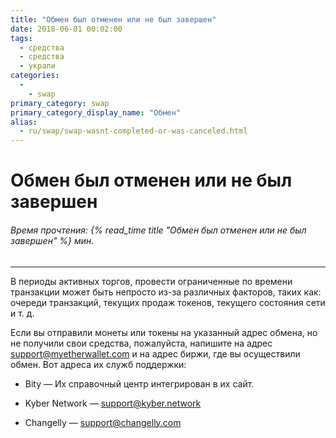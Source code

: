 ```yaml
---
title: "Обмен был отменен или не был завершен"
date: 2018-06-01 00:02:00
tags:
  - средства
  - средства
  - украли
categories:
  - 
    - swap
primary_category: swap
primary_category_display_name: "Обмен"
alias:
  - ru/swap/swap-wasnt-completed-or-was-canceled.html
---
```


# __Обмен был отменен или не был завершен__
###### Время прочтения: {% read_time title "Обмен был отменен или не был завершен" %} мин.
***

В периоды активных торгов, провести ограниченные по времени транзакции может быть непросто из-за различных факторов, таких как: очереди транзакций, текущих продаж токенов, текущего состояния сети и т. д.

Если вы отправили монеты или токены на указанный адрес обмена, но не получили свои средства, пожалуйста, напишите на адрес support@myetherwallet.com и на адрес биржи, где вы осуществили обмен. Вот адреса их служб поддержки:

* Bity — Их справочный центр интегрирован в их сайт.

* Kyber Network — support@kyber.network

* Changelly — support@changelly.com
